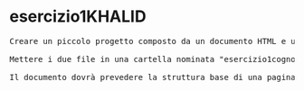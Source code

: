 # esercizio1KHALID

<pre>
Creare un piccolo progetto composto da un documento HTML e una immagine a piacere (niente di inopportuno).

Mettere i due file in una cartella nominata "esercizio1cognomestudente" (dove cognomestudente è da sostituire, ovviamente) e poi consegnare la cartella qui su Classroom dopo averla compressa in un file .zip.

Il documento dovrà prevedere la struttura base di una pagina HTML, almeno una intestazione e almeno un paragrafo a piacere, più un'immagine con dimensioni personalizzate e che abbia un link associato ad una risorsa online a piacere (magari relativa all'immagine visualizzata).
</pre>